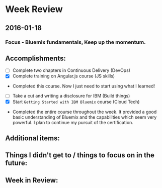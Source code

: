 # Week Review

## 2016-01-18
### Focus - Bluemix fundamentals, Keep up the momentum.

## Accomplishments:
- [ ] Complete two chapters in Continuous Delivery (DevOps)
- [x] Complete training on Angular.js course (JS skills)
 - Completed this course. Now I just need to start using what I learned!
- [ ] Take a cut and writing a disclosure for IBM (Build things)
- [x] Start `Getting Started with IBM Bluemix` course (Cloud Tech)
 - Completed the entire course throughout the week. It provided a good basic understanding of Bluemix and the capabilities which seem very powerful. I plan to continue my pursuit of the certification.

## Additional items:

## Things I didn't get to / things to focus on in the future:

## Week in Review:
